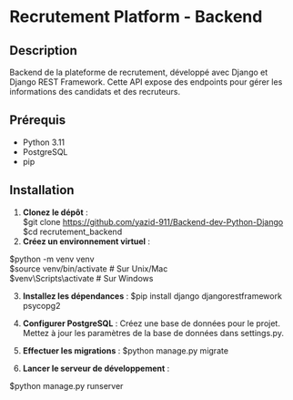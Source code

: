 # Recrutement Platform - Backend  

## Description  
Backend de la plateforme de recrutement, développé avec Django et Django REST Framework. Cette API expose des endpoints pour gérer les informations des candidats et des recruteurs.  

## Prérequis  
- Python  3.11
- PostgreSQL  
- pip  

## Installation  

1. **Clonez le dépôt** :   
   $git clone https://github.com/yazid-911/Backend-dev-Python-Django 
   $cd recrutement_backend  
2. **Créez un environnement virtuel** :

$python -m venv venv  
$source venv/bin/activate  # Sur Unix/Mac  
$venv\Scripts\activate     # Sur Windows  

3. **Installez les dépendances** :
$pip install django djangorestframework psycopg2  

4. **Configurer PostgreSQL** :
Créez une base de données pour le projet.
Mettez à jour les paramètres de la base de données dans settings.py.

6. **Effectuer les migrations** :
$python manage.py migrate  

7. **Lancer le serveur de développement** :

$python manage.py runserver


